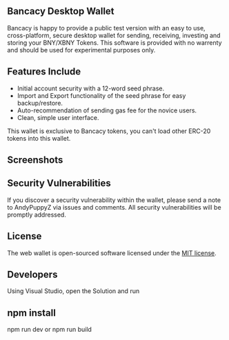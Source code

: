 

## Bancacy Desktop Wallet

Bancacy is happy to provide a public test version with an easy to use, cross-platform, secure desktop wallet for sending, receiving, investing and storing your BNY/XBNY Tokens. This software is provided with no warrenty and should be used for experimental purposes only. 

## Features Include

- Initial account security with a 12-word seed phrase.
- Import and Export functionality of the seed phrase for easy backup/restore.
- Auto-recommendation of sending gas fee for the novice users.
- Clean, simple user interface.

This wallet is exclusive to Bancacy tokens, you can't load other ERC-20 tokens into this wallet.

## Screenshots


## Security Vulnerabilities

If you discover a security vulnerability within the wallet, please send a note to AndyPuppyZ via issues and comments. All security vulnerabilities will be promptly addressed.

## License

The web wallet is open-sourced software licensed under the [MIT license](https://opensource.org/licenses/MIT).

## Developers

Using Visual Studio, open the Solution and run

npm install
------
npm run dev
or
npm run build

